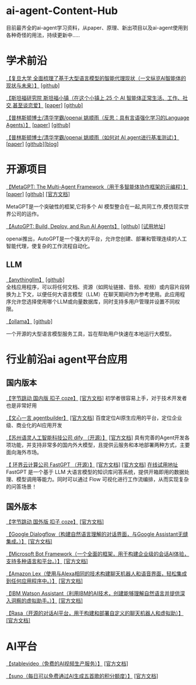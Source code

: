 # ai-agent-Content-Hub
目前最齐全的ai-agent学习资料，从paper、原理、新出项目以及ai-agent使用到各种奇怪的用法，持续更新中.....


# 学术前沿
[【复旦大学 全面梳理了基于大型语言模型的智能代理现状（一文纵览AI智能体的现状与未来）】](https://arxiv.org/abs/2309.07864) [[github]](https://github.com/WooooDyy/LLM-Agent-Paper-List)


[【斯坦福研究院 斯坦福小镇（在这个小镇上,25 个 AI 智能体正常生活、工作、社交,甚至谈恋爱】](http://arxiv.org/pdf/2304.03442) [[paper]](http://arxiv.org/pdf/2304.03442)   [[github]](https://github.com/joonspk-research/genagents) 

[【普林斯顿博士/清华学霸/openai 姚顺雨（反思：具有言语强化学习的Language Agents）】](https://arxiv.org/abs/2303.11366) [[paper]](https://arxiv.org/abs/2303.11366)   [[github]](https://github.com/noahshinn/reflexion) 

[【普林斯顿博士/清华学霸/openai 姚顺雨（如何对 AI agent进行基准测试）】](https://arxiv.org/abs/2406.12045) [[paper]](https://arxiv.org/abs/2406.12045)   [[github]](https://github.com/sierra-research/tau-bench)[[blog]](https://sierra.ai/blog/benchmarking-ai-agents) 

# 开源项目
[【MetaGPT: The Multi-Agent Framework（用于多智能体协作框架的元编程）】](https://docs.deepwisdom.ai/v0.4/zh/guide/get_started/introduction.html)  [[paper]](https://arxiv.org/abs/2308.00352) [[github]](https://github.com/geekan/MetaGPT)  [[官方文档]](https://docs.deepwisdom.ai/v0.4/zh/guide/get_started/introduction.html)

MetaGPT是一个突破性的框架,它将多个 AI 模型整合在一起,共同工作,模仿现实世界公司的运作。


[【AutoGPT: Build, Deploy, and Run AI Agents】](https://github.com/Significant-Gravitas/AutoGPTl)   [[github]](https://github.com/Significant-Gravitas/AutoGPT)  [[试用地址]](https://tryfastgpt.ai/)

openai推出，AutoGPT是一个强大的平台，允许您创建、部署和管理连续的人工智能代理，使复杂的工作流程自动化。


## LLM

[【anythingllm】](https://anythingllm.com/)   [[github]](https://github.com/Mintplex-Labs/anything-llm/tree/master)  
全栈应用程序，可以将任何文档、资源（如网址链接、音频、视频）或内容片段转换为上下文，以便任何大语言模型（LLM）在聊天期间作为参考使用。此应用程序允许您选择使用哪个LLM或向量数据库，同时支持多用户管理并设置不同权限。

[【ollama】](https://ollama.com/)   [[github]](https://github.com/ollama/ollama)  

一个开源的大型语言模型服务工具，旨在帮助用户快速在本地运行大模型。


# 行业前沿ai agent平台应用
## 国内版本
[【字节跳动 国内版 扣子 coze】](https://www.coze.cn)  [[官方文档]](https://www.coze.cn/docs/guides/quickstart)
初学者很容易上手，对于技术开发者也是非常好用

[【文心一言 agentbuilder】](https://agents.baidu.com)  [[官方文档]](https://agents.baidu.com/docs/intelligent-agent/zero_code_develop/)
百度定位AI原生应用的平台，定位企业级、商业化的AI应用开发

[【苏州语灵人工智能科技公司 dify （开源）】](https://github.com/langgenius/dify)  [[官方文档]](https://docs.dify.ai/)
具有完善的Agent开发各项功能，并支持非常多的国内外大模型，且提供云服务和本地部署两种方式，主要面向海外市场。

[【 环界云计算公司 FastGPT （开源）】](https://github.com/labring/FastGPT)  [[官方文档]](https://doc.tryfastgpt.ai/docs/intro/)  [[官方文档]](https://doc.tryfastgpt.ai/docs/intro/)  [在线试用地址](https://tryfastgpt.ai/)
FastGPT 是一个基于 LLM 大语言模型的知识库问答系统，提供开箱即用的数据处理、模型调用等能力。同时可以通过 Flow 可视化进行工作流编排，从而实现复杂的问答场景！


## 国外版本
[【字节跳动 国外版 扣子 coze】](https://www.coze.com) [[官方文档]](https://www.coze.com/docs/guides/quickstart)

[【Google Dialogflow（构建自然语言理解的对话界面，与Google Assistant无缝集成。）】](https://dialogflow.cloud.google.com/) [[官方文档]](https://cloud.google.com/dialogflow/docs)

[【Microsoft Bot Framework（一个全面的框架，用于构建企业级的会话AI体验，支持多种语言和平台。）】](https://www.ibm.com/watson/ai-assistant/) [[官方文档]](https://cloud.ibm.com/docs/assistant)

[【Amazon Lex（使用与Alexa相同的技术构建聊天机器人和语音界面，轻松集成到任何应用程序中。）】](https://aws.amazon.com/lex/) [[官方文档]](https://docs.aws.amazon.com/lex/)

[【IBM Watson Assistant（利用IBM的AI技术，创建能够理解自然语言并提供深入洞察的虚拟助手。）】](https://www.ibm.com/watson/ai-assistant/) [[官方文档]](https://cloud.ibm.com/docs/assistant)

[【Rasa（开源的对话AI平台，用于构建和部署自定义的聊天机器人和虚拟助）】](https://rasa.com/) [[官方文档]](https://rasa.com/docs/)



# AI平台

[【stablevideo（免费的AI视频生产服务）】](https://www.stablevideo.com/welcome) [[官方文档]](https://www.stablevideo.com/welcome)

[【suno（每日可以免费通过AI生成五首歌的积分额度）】](https://suno.com/) [[官方文档]](https://suno.com/)

